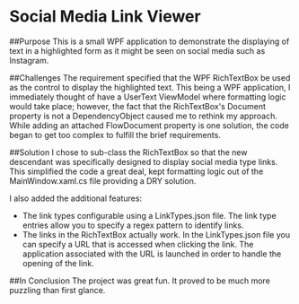 # Social Media Link Viewer

##Purpose
This is a small WPF application to demonstrate the displaying of text in a highlighted form as it might be seen on social media 
such as Instagram. 

##Challenges
The requirement specified that the WPF RichTextBox be used as the control to display the highlighted text. This being a WPF application,
I immediately thought of have a UserText ViewModel where formatting logic would take place; however, the fact that the RichTextBox's
Document property is not a DependencyObject caused me to rethink my approach. While adding an attached FlowDocument property is 
one solution, the code began to get too complex to fulfill the brief requirements.

##Solution
I chose to sub-class the RichTextBox so that the new descendant was specifically designed to display social media type links. 
This simplified the code a great deal, kept formatting logic out of the MainWindow.xaml.cs file providing a DRY solution.

I also added the additional features:

* The link types configurable using a LinkTypes.json file. The link type entries allow you to specify a regex pattern to identify links.
* The links in the RichTextBox actually work. In the LinkTypes.json file you can specify a URL that is accessed when clicking the link. The application associated with the URL is launched in order to handle the opening of the link.


##In Conclusion
The project was great fun. It proved to be much more puzzling than first glance. 

